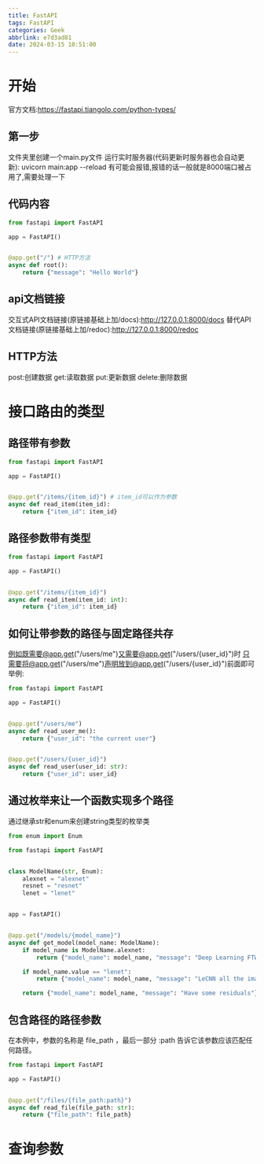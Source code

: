 ```yaml
---
title: FastAPI
tags: FastAPI
categories: Geek
abbrlink: e7d3ad81
date: 2024-03-15 10:51:00
---
```


# 开始
官方文档:https://fastapi.tiangolo.com/python-types/
## 第一步
文件夹里创建一个main.py文件
运行实时服务器(代码更新时服务器也会自动更新):
uvicorn main:app --reload
有可能会报错,报错的话一般就是8000端口被占用了,需要处理一下
## 代码内容
```python
from fastapi import FastAPI

app = FastAPI()


@app.get("/") # HTTP方法
async def root():
    return {"message": "Hello World"}
```
## api文档链接
交互式API文档链接(原链接基础上加/docs):http://127.0.0.1:8000/docs
替代API文档链接(原链接基础上加/redoc):http://127.0.0.1:8000/redoc
## HTTP方法
post:创建数据
get:读取数据
put:更新数据
delete:删除数据

# 接口路由的类型
## 路径带有参数
```python
from fastapi import FastAPI

app = FastAPI()


@app.get("/items/{item_id}") # item_id可以作为参数
async def read_item(item_id):
    return {"item_id": item_id}

```
## 路径参数带有类型
```python
from fastapi import FastAPI

app = FastAPI()


@app.get("/items/{item_id}")
async def read_item(item_id: int):
    return {"item_id": item_id}
```

## 如何让带参数的路径与固定路径共存
例如既需要@app.get("/users/me")又需要@app.get("/users/{user_id}")时
只需要将@app.get("/users/me")声明放到@app.get("/users/{user_id}")前面即可
举例:
```python
from fastapi import FastAPI

app = FastAPI()


@app.get("/users/me")
async def read_user_me():
    return {"user_id": "the current user"}


@app.get("/users/{user_id}")
async def read_user(user_id: str):
    return {"user_id": user_id}
```

## 通过枚举来让一个函数实现多个路径
通过继承str和enum来创建string类型的枚举类
```python
from enum import Enum

from fastapi import FastAPI


class ModelName(str, Enum):
    alexnet = "alexnet"
    resnet = "resnet"
    lenet = "lenet"


app = FastAPI()


@app.get("/models/{model_name}")
async def get_model(model_name: ModelName):
    if model_name is ModelName.alexnet:
        return {"model_name": model_name, "message": "Deep Learning FTW!"}

    if model_name.value == "lenet":
        return {"model_name": model_name, "message": "LeCNN all the images"}

    return {"model_name": model_name, "message": "Have some residuals"}
```

## 包含路径的路径参数
在本例中，参数的名称是 file_path ，最后一部分 :path 告诉它该参数应该匹配任何路径。
```python
from fastapi import FastAPI

app = FastAPI()


@app.get("/files/{file_path:path}")
async def read_file(file_path: str):
    return {"file_path": file_path}
```

# 查询参数